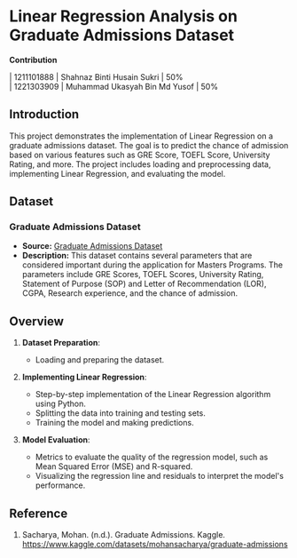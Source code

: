 # Linear Regression Analysis on Graduate Admissions Dataset

**Contribution**

| 1211101888 | Shahnaz Binti Husain Sukri | 50% \
| 1221303909 | Muhammad Ukasyah Bin Md Yusof | 50%

## Introduction

This project demonstrates the implementation of Linear Regression on a graduate admissions dataset. The goal is to predict the chance of admission based on various features such as GRE Score, TOEFL Score, University Rating, and more. The project includes loading and preprocessing data, implementing Linear Regression, and evaluating the model.

## Dataset

### Graduate Admissions Dataset
- **Source:** [Graduate Admissions Dataset](https://www.kaggle.com/datasets/mohansacharya/graduate-admissions)
- **Description:** This dataset contains several parameters that are considered important during the application for Masters Programs. The parameters include GRE Scores, TOEFL Scores, University Rating, Statement of Purpose (SOP) and Letter of Recommendation (LOR), CGPA, Research experience, and the chance of admission.

## Overview

1. **Dataset Preparation**:
   - Loading and preparing the dataset.

2. **Implementing Linear Regression**:
   - Step-by-step implementation of the Linear Regression algorithm using Python.
   - Splitting the data into training and testing sets.
   - Training the model and making predictions.

3. **Model Evaluation**:
   - Metrics to evaluate the quality of the regression model, such as Mean Squared Error (MSE) and R-squared.
   - Visualizing the regression line and residuals to interpret the model's performance.


## Reference

1. Sacharya, Mohan. (n.d.). Graduate Admissions. Kaggle. https://www.kaggle.com/datasets/mohansacharya/graduate-admissions
